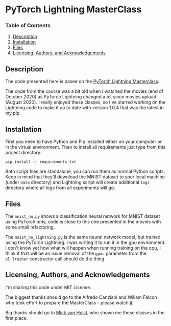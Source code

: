 # PyTorch Lightning MasterClass

### Table of Contents

1. [Description](#description)
2. [Installation](#installation)
3. [Files](#files)
4. [Licensing, Authors, and Acknowledgements](#licensing)

## Description <a name="description"></a>

The code presented here is based on the
[PyTorch Lightning Masterclass](https://www.youtube.com/playlist?list=PLaMu-SDt_RB5NUm67hU2pdE75j6KaIOv2).

The code from the course was a bit old when I watched the movies (end of October 2020) as
PyTorch Lightning changed a bit since movies upload (August 2020). 
I really enjoyed these classes, so I've started working on the Lightning code to make it up to date with version 1.0.4 that 
was the latest in my pip.

## Installation <a name="installation"></a>

First you need to have Python and Pip installed either on your computer or in the virtual environment.
Then to install all requirements just type from this project directory:

```pip install -r requirements.txt```

Both script files are standalone, you can run them as normal Python scripts.
Keep in mind that they'll download the MNIST dataset to your local machine (under ```data``` directory)
and Lightning script will create additional ```logs``` directory where all logs from all experiments will go.

## Files <a name="files"></a>

The ```mnist_nn.py``` shows a classification neural network for MNIST dataset using PyTorch only, code is close to this
one presented in the movies with some small refactoring.

The ```mnist_nn_lightning.py``` is the same neural network model, but trained using the PyTorch Lightning. I was writing it to 
run it in the gpu environment. I don't know yet how what will happen when running training on the cpu, I think if that will be an issue 
removal of the ```gpus``` parameter from the ```pl.Trainer``` constructor call should do the thing.

## Licensing, Authors, and Acknowledgements <a name='licensing'></a>

I'm sharing this code under MIT License. 

The biggest thanks should go to the Alfredo Canziani and Willam Falcon who took effort to prepare the MasterClass - 
please watch [it](https://www.youtube.com/playlist?list=PLaMu-SDt_RB5NUm67hU2pdE75j6KaIOv2).

Big thanks should go to [Mick van Hulst](https://www.linkedin.com/in/mickvanhulst/), who shown me these classes in the first place.
